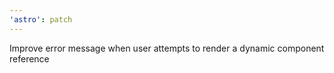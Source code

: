 ```yaml
---
'astro': patch
---
```


Improve error message when user attempts to render a dynamic component reference
